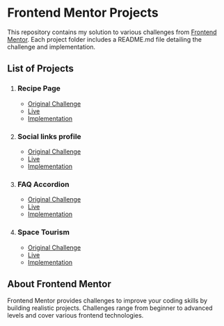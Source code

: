 # Frontend Mentor Projects

This repository contains my solution to various challenges from [Frontend Mentor](https://www.frontendmentor.io/). Each project folder includes a README.md file detailing the challenge and implementation.

## List of Projects

1. ### Recipe Page
   - [Original Challenge](https://www.frontendmentor.io/challenges/recipe-page-KiTsR8QQKm)
   - [Live](https://eli-frontend-projects.github.io/recipe-page/)
   - [Implementation](https://github.com/Eli-Frontend-Projects/recipe-page/)

2. ### Social links profile
   - [Original Challenge](https://www.frontendmentor.io/challenges/recipe-page-KiTsR8QQKm)
   - [Live](https://eli-frontend-projects.github.io/social-links-profile/)
   - [Implementation](https://github.com/Eli-Frontend-Projects/social-links-profile/)

3. ### FAQ Accordion
   - [Original Challenge](https://www.frontendmentor.io/challenges/faq-accordion-wyfFdeBwBz)
   - [Live](https://eli-frontend-projects.github.io/FAQaccordion/)
   - [Implementation](https://github.com/Eli-Frontend-Projects/FAQaccordion)

4. ### Space Tourism
   - [Original Challenge](https://www.frontendmentor.io/challenges/space-tourism-multipage-website-gRWj1URZ3)
   - [Live](https://eli-frontend-projects.github.io/space-tourism-website/index.html)
   - [Implementation](https://github.com/Eli-Frontend-Projects/space-tourism-website/)

## About Frontend Mentor

Frontend Mentor provides challenges to improve your coding skills by building realistic projects. Challenges range from beginner to advanced levels and cover various frontend technologies.
